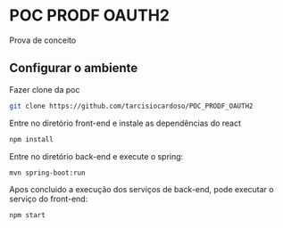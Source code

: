 # POC PRODF OAUTH2

Prova de conceito

## Configurar o ambiente

Fazer clone da poc

```bash
git clone https://github.com/tarcisiocardoso/POC_PRODF_OAUTH2
```

Entre no diretório front-end e instale as dependências do react

```bash
npm install
```

Entre no diretório back-end e execute o spring:
```bash
mvn spring-boot:run
```


Apos concluido a execução dos serviços de back-end, pode executar o serviço do front-end:
```bash
npm start
```
